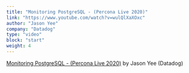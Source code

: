 ```yaml
---
title: "Monitoring PostgreSQL - (Percona Live 2020)"
link: "https://www.youtube.com/watch?v=wulQlXaXOxc"
author: "Jason Yee"
company: "Datadog"
type: "video"
block: "start"
weight: 4
---
```


[Monitoring PostgreSQL - (Percona Live 2020)](https://www.youtube.com/watch?v=wulQlXaXOxc) by Jason Yee (Datadog)